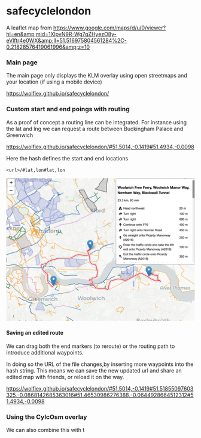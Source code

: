 # safecyclelondon
A leaflet map from https://www.google.com/maps/d/u/0/viewer?hl=en&amp;mid=1XlpvN9R-Wg7qZHyezO8y-eVlftr4e0WX&amp;ll=51.516975804561284%2C-0.21828576419061996&amp;z=10


### Main page
The main page only displays the KLM overlay using open streetmaps and your location (if using a mobile device)

https://wolfiex.github.io/safecyclelondon/


### Custom start and end poings with routing
As a proof of concept a routing line can be integrated. For instance using the lat and lng  we can request a route between Buckingham Palace and Greenwich


https://wolfiex.github.io/safecyclelondon/#51.5014,-0.1419#51.4934,-0.0098

Here the hash defines the start and end locations
```
<url>/#lat,lon#lat,lon
```




<img src='imgs/additional_markers.png'></img>


#### Saving an edited route
We can drag both the end markers (to reroute) or the routing path to introduce additional waypoints.

In doing so the URL of the file changes,by inserting more waypoints into the hash string. This means we can save the new updated url and share an edited map with friends, or reload it on the way.

https://wolfiex.github.io/safecyclelondon/#51.5014,-0.1419#51.51855097603325,-0.0868142685363016#51.46530986276388,-0.0644928664512312#51.4934,-0.0098





### Using the CylcOsm overlay
We can also combine this with t

